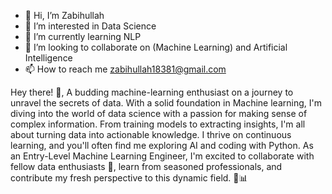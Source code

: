 - 👋 Hi, I’m Zabihullah
- 👀 I’m interested in Data Science
- 🌱 I’m currently learning NLP
- 💞️ I’m looking to collaborate on (Machine Learning) and Artificial Intelligence
- 📫 How to reach me  zabihullah18381@gmail.com


Hey there! 👋, A budding machine-learning enthusiast on a journey to unravel the secrets of data. With a solid foundation in Machine learning, I'm diving into the world of data science with a passion for making sense of complex information. From training models to extracting insights, I'm all about turning data into actionable knowledge. I thrive on continuous learning, and you'll often find me exploring AI and coding with Python. As an Entry-Level Machine Learning Engineer, I'm excited to collaborate with fellow data enthusiasts 🤝, learn from seasoned professionals, and contribute my fresh perspective to this dynamic field.  🌟📊

<!---
zabihullah18381/zabihullah18381 is a ✨ special ✨ repository because its `README.md` (this file) appears on your GitHub profile.
You can click the Preview link to take a look at your changes.
--->
